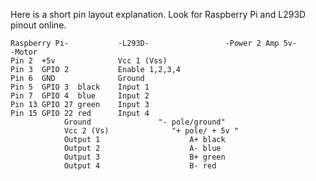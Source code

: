 Here is a short pin layout explanation. Look for Raspberry Pi and L293D pinout online.


```
Raspberry Pi-           -L293D-             	-Power 2 Amp 5v-      	-Motor
Pin 2  +5v             	Vcc 1 (Vss)
Pin 3  GPIO 2           Enable 1,2,3,4
Pin 6  GND              Ground
Pin 5  GPIO 3  black    Input 1
Pin 7  GPIO 4  blue     Input 2
Pin 13 GPIO 27 green    Input 3
Pin 15 GPIO 22 red      Input 4   
			Ground             	 "- pole/ground"
			Vcc 2 (Vs)          	"+ pole/ + 5v "
			Output 1 	 				A+ black
			Output 2					A- blue
			Output 3					B+ green
			Output 4					B- red
```
